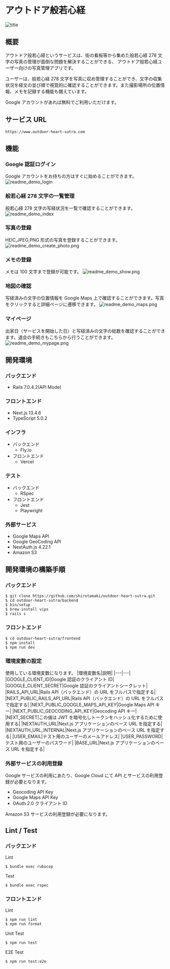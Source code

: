 # アウトドア般若心経

![title](frontend/public/images/logo.svg)

## 概要

アウトドア般若心経というサービスは、街の看板等から集めた般若心経 278 文字の写真の管理が面倒な問題を解決することができる、
アウトドア般若心経ユーザー向けの写真管理アプリです。

ユーザーは、般若心経 278 文字を写真に収め管理することができ、文字の収集状況を経文の並び順で視覚的に確認することができます。また撮影場所の位置情報、メモを記録する機能も備えています。

Google アカウントがあれば無料でご利用いただけます。

## サービス URL

```
https://www.outdoor-heart-sutra.com
```

## 機能

### Google 認証ログイン

Google アカウントをお持ちの方はすぐに始めることができます。
![readme_demo_login](frontend/public/images/readme_demo_login.png)

### 般若心経 278 文字の一覧管理

般若心経 278 文字の写経状況を一覧で確認することができます。
![readme_demo_index](frontend/public/images/readme_demo_index.png)

### 写真の登録

HEIC,JPEG,PNG 形式の写真を登録することができます。
![readme_demo_create_photo.png](frontend/public/images/readme_demo_create_photo.png)

### メモの登録

メモは 100 文字まで登録が可能です。
![readme_demo_show.png](frontend/public/images/readme_demo_show.png)

### 地図の確認

写経済みの文字の位置情報を Google Maps 上で確認することができます。写真をクリックすると詳細ページに遷移できます。
![readme_demo_maps.png](frontend/public/images/readme_demo_maps.png)

### マイページ
出家日（サービスを開始した日）と写経済みの文字の総数を確認することができます。退会の手続きもこちらから行うことができます。
![readme_demo_mypage.png](frontend/public/images/readme_demo_mypage.png)

## 開発環境

### バックエンド

- Rails 7.0.4.2(API Mode)

### フロントエンド

- Next.js 13.4.6
- TypeScript 5.0.2

### インフラ

- バックエンド
  - Fly.io
- フロントエンド
  - Vercel

### テスト

- バックエンド
  - RSpec
- フロントエンド
  - Jest
  - Playwright

### 外部サービス

- Google Maps API
- Google GeoCoding API
- NextAuth.js 4.22.1
- Amazon S3

## 開発環境の構築手順

### バックエンド

```
$ git clone https://github.com/shirotamaki/outdoor-heart-sutra.git
$ cd outdoor-heart-sutra/backend
$ bin/setup
$ brew install vips
$ rails s
```

### フロントエンド

```
$ cd outdoor-heart-sutra/frontend
$ npm install
$ npm run dev
```

### 環境変数の設定

使用している環境変数になります。
|環境変数名|説明|
|---|---|
|GOOGLE_CLIENT_ID|Google 認証のクライアント ID|
|GOOGLE_CLIENT_SECRET|Google 認証のクライアントシークレット|
|RAILS_API_URL|Rails API（バックエンド）の URL をフルパスで指定する|
|NEXT_PUBLIC_RAILS_API_URL|Rails API（バックエンド）の URL をフルパスで指定する|
|NEXT_PUBLIC_GOOGLE_MAPS_API_KEY|Google Maps API キー|
|NEXT_PUBLIC_GEOCODING_API_KEY|Geocoding API キー|
|NEXT_SECRET|この値は JWT を暗号化しトークンをハッシュ化するために使用する|
|NEXTAUTH_URL|Next.js アプリケーションのベース URL を指定する|
|NEXTAUTH_URL_INTERNAL|Next.js アプリケーションのベース URL を指定する|
|USER_EMAIL|テスト用のユーザーのメールアドレス|
|USER_PASSWORD|テスト用のユーザーのパスワード|
|BASE_URL|Next.js アプリケーションのベース URL を指定する|

### 外部サービスの利用登録

Google サービスの利用にあたり、Google Cloud にて API とサービスの利用登録が必要となります。

- Geocoding API Key
- Google Maps API Key
- OAuth 2.0 クライアント ID

Amazon S3 サービスの利用登録が必要になります。

## Lint / Test

### バックエンド

Lint

```
$ bundle exec rubocop
```

Test

```
$ bundle exec rspec
```

### フロントエンド

Lint

```
$ npm run lint
$ npm run format
```

Unit Test

```
$ npm run test
```

E2E Test

```
$ npm run test:e2e
```
